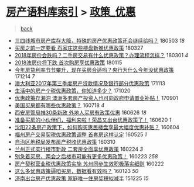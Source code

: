 [房产语料库索引](../../README.md)  > [政策_优惠](政策_优惠.md)
====
> [back](../README.md)

- [三四线城市房产库存大降，特殊的房产优惠政策还会继续给吗？](http://jkwz.applinzi.com/ittc/7098843644163523600.html#%E4%B8%89%E5%9B%9B%E7%BA%BF%E5%9F%8E%E5%B8%82%E6%88%BF%E4%BA%A7%E5%BA%93%E5%AD%98%E5%A4%A7%E9%99%8D%EF%BC%8C%E7%89%B9%E6%AE%8A%E7%9A%84%E6%88%BF%E4%BA%A7%E4%BC%98%E6%83%A0%E6%94%BF%E7%AD%96%E8%BF%98%E4%BC%9A%E7%BB%A7%E7%BB%AD%E7%BB%99%E5%90%97%EF%BC%9F) 180503 *18* 
- [买房之前一定要看 石家庄这些楼盘新推优惠政策](http://jkwz.applinzi.com/ittc/7085173407891325958.html#%E4%B9%B0%E6%88%BF%E4%B9%8B%E5%89%8D%E4%B8%80%E5%AE%9A%E8%A6%81%E7%9C%8B+%E7%9F%B3%E5%AE%B6%E5%BA%84%E8%BF%99%E4%BA%9B%E6%A5%BC%E7%9B%98%E6%96%B0%E6%8E%A8%E4%BC%98%E6%83%A0%E6%94%BF%E7%AD%96) 180327  
- [2018年房价会跌吗？二手房交易有什么优惠政策？办理流程怎样？](http://jkwz.applinzi.com/ittc/7075612224695829510.html#2018%E5%B9%B4%E6%88%BF%E4%BB%B7%E4%BC%9A%E8%B7%8C%E5%90%97%EF%BC%9F%E4%BA%8C%E6%89%8B%E6%88%BF%E4%BA%A4%E6%98%93%E6%9C%89%E4%BB%80%E4%B9%88%E4%BC%98%E6%83%A0%E6%94%BF%E7%AD%96%EF%BC%9F%E5%8A%9E%E7%90%86%E6%B5%81%E7%A8%8B%E6%80%8E%E6%A0%B7%EF%BC%9F) 180301 *4* 
- [2018澳房价将下跌 首次购房享优惠政策](http://jkwz.applinzi.com/ittc/7058850367247221767.html#2018%E6%BE%B3%E6%88%BF%E4%BB%B7%E5%B0%86%E4%B8%8B%E8%B7%8C+%E9%A6%96%E6%AC%A1%E8%B4%AD%E6%88%BF%E4%BA%AB%E4%BC%98%E6%83%A0%E6%94%BF%E7%AD%96) 180115  
- [今年房贷利率节节攀升，现在买房合适吗？央行为什么今年没优惠政策](http://jkwz.applinzi.com/ittc/7046886836012581905.html#%E4%BB%8A%E5%B9%B4%E6%88%BF%E8%B4%B7%E5%88%A9%E7%8E%87%E8%8A%82%E8%8A%82%E6%94%80%E5%8D%87%EF%BC%8C%E7%8E%B0%E5%9C%A8%E4%B9%B0%E6%88%BF%E5%90%88%E9%80%82%E5%90%97%EF%BC%9F%E5%A4%AE%E8%A1%8C%E4%B8%BA%E4%BB%80%E4%B9%88%E4%BB%8A%E5%B9%B4%E6%B2%A1%E4%BC%98%E6%83%A0%E6%94%BF%E7%AD%96) 171214 *7* 
- [澳大利亚2017年第三季度房产贷款情况及银行部分优惠政策](http://jkwz.applinzi.com/ittc/7035364959339414545.html#%E6%BE%B3%E5%A4%A7%E5%88%A9%E4%BA%9A2017%E5%B9%B4%E7%AC%AC%E4%B8%89%E5%AD%A3%E5%BA%A6%E6%88%BF%E4%BA%A7%E8%B4%B7%E6%AC%BE%E6%83%85%E5%86%B5%E5%8F%8A%E9%93%B6%E8%A1%8C%E9%83%A8%E5%88%86%E4%BC%98%E6%83%A0%E6%94%BF%E7%AD%96) 171113  
- [生活中的房产个税优惠政策，你知道多少？](http://jkwz.applinzi.com/ittc/7026541541286478865.html#%E7%94%9F%E6%B4%BB%E4%B8%AD%E7%9A%84%E6%88%BF%E4%BA%A7%E4%B8%AA%E7%A8%8E%E4%BC%98%E6%83%A0%E6%94%BF%E7%AD%96%EF%BC%8C%E4%BD%A0%E7%9F%A5%E9%81%93%E5%A4%9A%E5%B0%91%EF%BC%9F) 171020  
- [优惠政策存漏洞 澳洲多套房产投资人也可向政府申请置业补贴！](http://jkwz.applinzi.com/ittc/7008366082895905808.html#%E4%BC%98%E6%83%A0%E6%94%BF%E7%AD%96%E5%AD%98%E6%BC%8F%E6%B4%9E+%E6%BE%B3%E6%B4%B2%E5%A4%9A%E5%A5%97%E6%88%BF%E4%BA%A7%E6%8A%95%E8%B5%84%E4%BA%BA%E4%B9%9F%E5%8F%AF%E5%90%91%E6%94%BF%E5%BA%9C%E7%94%B3%E8%AF%B7%E7%BD%AE%E4%B8%9A%E8%A1%A5%E8%B4%B4%EF%BC%81) 170901  
- [美国买房都有哪些优惠政策？](http://jkwz.applinzi.com/ittc/6856204626503926789.html#%E7%BE%8E%E5%9B%BD%E4%B9%B0%E6%88%BF%E9%83%BD%E6%9C%89%E5%93%AA%E4%BA%9B%E4%BC%98%E6%83%A0%E6%94%BF%E7%AD%96%EF%BC%9F) 160718 *4* 
- [西安房管局推30条新政 外地人买房有政策优惠](http://jkwz.applinzi.com/ittc/6848162819476030468.html#%E8%A5%BF%E5%AE%89%E6%88%BF%E7%AE%A1%E5%B1%80%E6%8E%A830%E6%9D%A1%E6%96%B0%E6%94%BF+%E5%A4%96%E5%9C%B0%E4%BA%BA%E4%B9%B0%E6%88%BF%E6%9C%89%E6%94%BF%E7%AD%96%E4%BC%98%E6%83%A0) 160626 *18* 
- [准备买房的小伙伴们，福利来啦！荣昌又出台优惠政策了！](http://jkwz.applinzi.com/ittc/6845869896625554437.html#%E5%87%86%E5%A4%87%E4%B9%B0%E6%88%BF%E7%9A%84%E5%B0%8F%E4%BC%99%E4%BC%B4%E4%BB%AC%EF%BC%8C%E7%A6%8F%E5%88%A9%E6%9D%A5%E5%95%A6%EF%BC%81%E8%8D%A3%E6%98%8C%E5%8F%88%E5%87%BA%E5%8F%B0%E4%BC%98%E6%83%A0%E6%94%BF%E7%AD%96%E4%BA%86%EF%BC%81) 160620 *1* 
- [沈阳22条房产政策下，如何购买惠民楼盘享最大幅度优惠补贴？](http://jkwz.applinzi.com/ittc/6839877712101245956.html#%E6%B2%88%E9%98%B322%E6%9D%A1%E6%88%BF%E4%BA%A7%E6%94%BF%E7%AD%96%E4%B8%8B%EF%BC%8C%E5%A6%82%E4%BD%95%E8%B4%AD%E4%B9%B0%E6%83%A0%E6%B0%91%E6%A5%BC%E7%9B%98%E4%BA%AB%E6%9C%80%E5%A4%A7%E5%B9%85%E5%BA%A6%E4%BC%98%E6%83%A0%E8%A1%A5%E8%B4%B4%EF%BC%9F) 160604  
- [福州房产交易契税优惠政策调整 首套房这样认定](http://jkwz.applinzi.com/ittc/6836063311342601220.html#%E7%A6%8F%E5%B7%9E%E6%88%BF%E4%BA%A7%E4%BA%A4%E6%98%93%E5%A5%91%E7%A8%8E%E4%BC%98%E6%83%A0%E6%94%BF%E7%AD%96%E8%B0%83%E6%95%B4+%E9%A6%96%E5%A5%97%E6%88%BF%E8%BF%99%E6%A0%B7%E8%AE%A4%E5%AE%9A) 160525 *1* 
- [自治区地税局发布房产税收优惠政策](http://jkwz.applinzi.com/ittc/6807873217884587012.html#%E8%87%AA%E6%B2%BB%E5%8C%BA%E5%9C%B0%E7%A8%8E%E5%B1%80%E5%8F%91%E5%B8%83%E6%88%BF%E4%BA%A7%E7%A8%8E%E6%94%B6%E4%BC%98%E6%83%A0%E6%94%BF%E7%AD%96) 160310  
- [兰州正式实行楼市新政 二套房全面享优惠政策](http://jkwz.applinzi.com/ittc/6802303273864266757.html#%E5%85%B0%E5%B7%9E%E6%AD%A3%E5%BC%8F%E5%AE%9E%E8%A1%8C%E6%A5%BC%E5%B8%82%E6%96%B0%E6%94%BF+%E4%BA%8C%E5%A5%97%E6%88%BF%E5%85%A8%E9%9D%A2%E4%BA%AB%E4%BC%98%E6%83%A0%E6%94%BF%E7%AD%96) 160224 *3* 
- [别急着买房，两会之后楼市可能有更多优惠政策！](http://jkwz.applinzi.com/ittc/6801981309241000965.html#%E5%88%AB%E6%80%A5%E7%9D%80%E4%B9%B0%E6%88%BF%EF%BC%8C%E4%B8%A4%E4%BC%9A%E4%B9%8B%E5%90%8E%E6%A5%BC%E5%B8%82%E5%8F%AF%E8%83%BD%E6%9C%89%E6%9B%B4%E5%A4%9A%E4%BC%98%E6%83%A0%E6%94%BF%E7%AD%96%EF%BC%81) 160223 *258* 
- [房产契税营业税优惠政策实施 苏州同步生效积极落实细则](http://jkwz.applinzi.com/ittc/6801572852968981509.html#%E6%88%BF%E4%BA%A7%E5%A5%91%E7%A8%8E%E8%90%A5%E4%B8%9A%E7%A8%8E%E4%BC%98%E6%83%A0%E6%94%BF%E7%AD%96%E5%AE%9E%E6%96%BD+%E8%8B%8F%E5%B7%9E%E5%90%8C%E6%AD%A5%E7%94%9F%E6%95%88%E7%A7%AF%E6%9E%81%E8%90%BD%E5%AE%9E%E7%BB%86%E5%88%99) 160222  
- [这么多优惠政策逼咱买房，数据看有效吗？](http://jkwz.applinzi.com/ittc/6790159828601275397.html#%E8%BF%99%E4%B9%88%E5%A4%9A%E4%BC%98%E6%83%A0%E6%94%BF%E7%AD%96%E9%80%BC%E5%92%B1%E4%B9%B0%E6%88%BF%EF%BC%8C%E6%95%B0%E6%8D%AE%E7%9C%8B%E6%9C%89%E6%95%88%E5%90%97%EF%BC%9F) 160123 *50* 
- [济南出台房产优惠政策 家庭唯一住房契税拟减半](http://jkwz.applinzi.com/ittc/6779733589172421637.html#%E6%B5%8E%E5%8D%97%E5%87%BA%E5%8F%B0%E6%88%BF%E4%BA%A7%E4%BC%98%E6%83%A0%E6%94%BF%E7%AD%96+%E5%AE%B6%E5%BA%AD%E5%94%AF%E4%B8%80%E4%BD%8F%E6%88%BF%E5%A5%91%E7%A8%8E%E6%8B%9F%E5%87%8F%E5%8D%8A) 151225 *15* 
